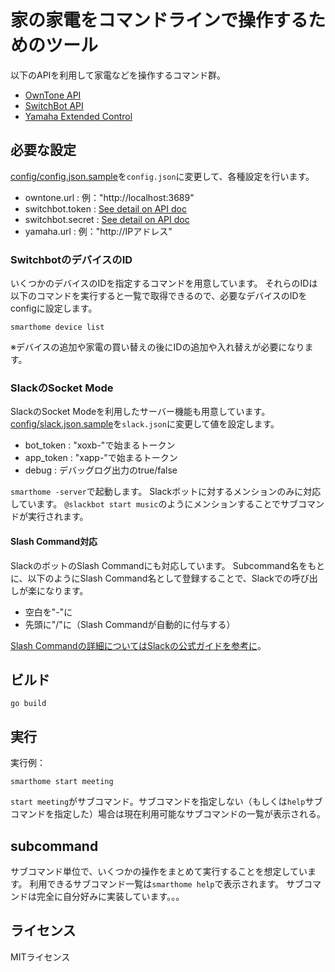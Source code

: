 # 家の家電をコマンドラインで操作するためのツール

以下のAPIを利用して家電などを操作するコマンド群。

* [OwnTone API](https://owntone.github.io/owntone-server/json-api/)
* [SwitchBot API](https://github.com/OpenWonderLabs/SwitchBotAPI)
* [Yamaha Extended Control](https://github.com/rsc-dev/pyamaha/blob/master/doc/YXC_API_Spec_Basic_v2.0.pdf)
 
## 必要な設定

[config/config.json.sample](./config/config.json.sample)を`config.json`に変更して、各種設定を行います。

* owntone.url : 例："http://localhost:3689"
* switchbot.token : [See detail on API doc](https://github.com/OpenWonderLabs/SwitchBotAPI#getting-started) 
* switchbot.secret : [See detail on API doc](https://github.com/OpenWonderLabs/SwitchBotAPI#getting-started)
* yamaha.url : 例："http://IPアドレス"

### SwitchbotのデバイスのID

いくつかのデバイスのIDを指定するコマンドを用意しています。
それらのIDは以下のコマンドを実行すると一覧で取得できるので、必要なデバイスのIDをconfigに設定します。

```shell
smarthome device list
```

※デバイスの追加や家電の買い替えの後にIDの追加や入れ替えが必要になります。


### SlackのSocket Mode

SlackのSocket Modeを利用したサーバー機能も用意しています。
[config/slack.json.sample](./config/slack.json.sample)を`slack.json`に変更して値を設定します。

* bot_token : "xoxb-"で始まるトークン
* app_token : "xapp-"で始まるトークン
* debug : デバッグログ出力のtrue/false

`smarthome -server`で起動します。
Slackボットに対するメンションのみに対応しています。 
`@slackbot start music`のようにメンションすることでサブコマンドが実行されます。

#### Slash Command対応

SlackのボットのSlash Commandにも対応しています。
Subcommand名をもとに、以下のようにSlash Command名として登録することで、Slackでの呼び出しが楽になります。

* 空白を"-"に
* 先頭に"/"に（Slash Commandが自動的に付与する）

[Slash Commandの詳細についてはSlackの公式ガイドを参考に](https://api.slack.com/interactivity/slash-commands)。

## ビルド

```
go build
```

## 実行

実行例：

```
smarthome start meeting
```

`start meeting`がサブコマンド。サブコマンドを指定しない（もしくは`help`サブコマンドを指定した）場合は現在利用可能なサブコマンドの一覧が表示される。

## subcommand

サブコマンド単位で、いくつかの操作をまとめて実行することを想定しています。
利用できるサブコマンド一覧は`smarthome help`で表示されます。
サブコマンドは完全に自分好みに実装しています。。。

## ライセンス

MITライセンス